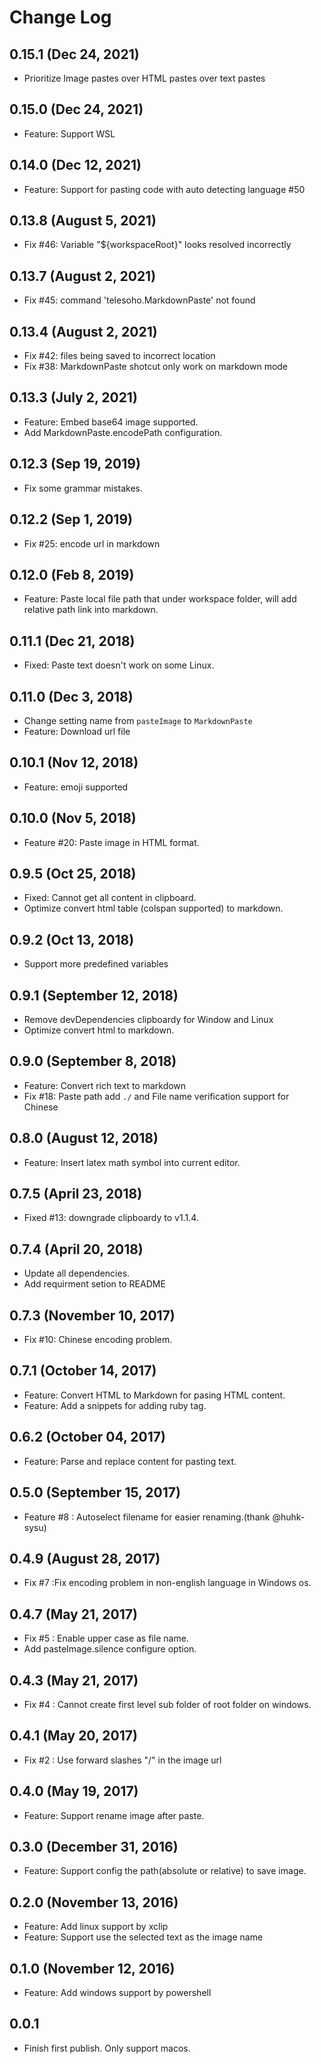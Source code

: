 # Change Log

## 0.15.1 (Dec 24, 2021)

- Prioritize Image pastes over HTML pastes over text pastes

## 0.15.0 (Dec 24, 2021)

- Feature: Support WSL

## 0.14.0 (Dec 12, 2021)

- Feature: Support for pasting code with auto detecting language #50

## 0.13.8 (August 5, 2021)

- Fix #46: Variable "${workspaceRoot}" looks resolved incorrectly

## 0.13.7 (August 2, 2021)

- Fix #45: command 'telesoho.MarkdownPaste' not found

## 0.13.4 (August 2, 2021)

- Fix #42: files being saved to incorrect location
- Fix #38: MarkdownPaste shotcut only work on markdown mode

## 0.13.3 (July 2, 2021)

- Feature: Embed base64 image supported.
- Add MarkdownPaste.encodePath configuration.

## 0.12.3 (Sep 19, 2019)

- Fix some grammar mistakes.

## 0.12.2 (Sep 1, 2019)

- Fix #25: encode url in markdown

## 0.12.0 (Feb 8, 2019)

- Feature: Paste local file path that under workspace folder, will add relative path link into markdown.

## 0.11.1 (Dec 21, 2018)

- Fixed: Paste text doesn't work on some Linux.

## 0.11.0 (Dec 3, 2018)

- Change setting name from `pasteImage` to `MarkdownPaste`
- Feature: Download url file

## 0.10.1 (Nov 12, 2018)

- Feature: emoji supported

## 0.10.0 (Nov 5, 2018)

- Feature #20: Paste image in HTML format.

## 0.9.5 (Oct 25, 2018)

- Fixed: Cannot get all content in clipboard.
- Optimize convert html table (colspan supported) to markdown.

## 0.9.2 (Oct 13, 2018)

- Support more predefined variables

## 0.9.1 (September 12, 2018)

- Remove devDependencies clipboardy for Window and Linux
- Optimize convert html to markdown.

## 0.9.0 (September 8, 2018)

- Feature: Convert rich text to markdown
- Fix #18: Paste path add `./` and File name verification support for Chinese

## 0.8.0 (August 12, 2018)

- Feature: Insert latex math symbol into current editor.

## 0.7.5 (April 23, 2018)

- Fixed #13: downgrade clipboardy to v1.1.4.

## 0.7.4 (April 20, 2018)

- Update all dependencies.
- Add requirment setion to README

## 0.7.3 (November 10, 2017)

- Fix #10: Chinese encoding problem.

## 0.7.1 (October 14, 2017)

- Feature: Convert HTML to Markdown for pasing HTML content.
- Feature: Add a snippets for adding ruby tag.

## 0.6.2 (October 04, 2017)

- Feature: Parse and replace content for pasting text.

## 0.5.0 (September 15, 2017)

- Feature #8 : Autoselect filename for easier renaming.(thank @huhk-sysu)

## 0.4.9 (August 28, 2017)

- Fix #7 :Fix encoding problem in non-english language in Windows os.

## 0.4.7 (May 21, 2017)

- Fix #5 : Enable upper case as file name.
- Add pasteImage.silence configure option.

## 0.4.3 (May 21, 2017)

- Fix #4 : Cannot create first level sub folder of root folder on windows.

## 0.4.1 (May 20, 2017)

- Fix #2 : Use forward slashes "/" in the image url

## 0.4.0 (May 19, 2017)

- Feature: Support rename image after paste.

## 0.3.0 (December 31, 2016)

- Feature: Support config the path(absolute or relative) to save image.

## 0.2.0 (November 13, 2016)

- Feature: Add linux support by xclip
- Feature: Support use the selected text as the image name

## 0.1.0 (November 12, 2016)

- Feature: Add windows support by powershell

## 0.0.1

- Finish first publish. Only support macos.
